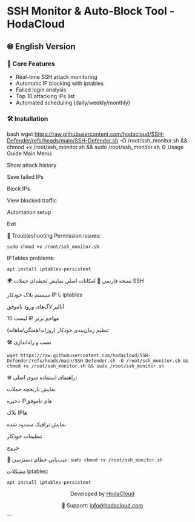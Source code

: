 # SSH Monitor & Auto-Block Tool - HodaCloud

## 🌐 English Version

### 📜 Core Features
- Real-time SSH attack monitoring
- Automatic IP blocking with iptables
- Failed login analysis
- Top 10 attacking IPs list
- Automated scheduling (daily/weekly/monthly)

### 🛠️ Installation
bash
wget https://raw.githubusercontent.com/hodacloud/SSH-Defender/refs/heads/main/SSH-Defender.sh -O /root/ssh_monitor.sh && chmod +x /root/ssh_monitor.sh && sudo /root/ssh_monitor.sh
⚙️ Usage Guide
Main Menu:

Show attack history

Save failed IPs

Block IPs

View blocked traffic

Automation setup

Exit

🔧 Troubleshooting
Permission issues:

```sudo chmod +x /root/ssh_monitor.sh```

IPTables problems:

```apt install iptables-persistent```

🌍 نسخه فارسی
📜 امکانات اصلی
نمایش لحظه‌ای حملات SSH

سیستم بلاک خودکار IP با iptables

آنالیز لاگ‌های ورود ناموفق

لیست 10 IP مهاجم برتر

تنظیم زمان‌بندی خودکار (روزانه/هفتگی/ماهانه)

🛠️ نصب و راه‌اندازی

```wget https://raw.githubusercontent.com/hodacloud/SSH-Defender/refs/heads/main/SSH-Defender.sh -O /root/ssh_monitor.sh && chmod +x /root/ssh_monitor.sh && sudo /root/ssh_monitor.sh```

⚙️ راهنمای استفاده
منوی اصلی:

نمایش تاریخچه حملات

ذخیره IPهای ناموفق

بلاک IPها

نمایش ترافیک مسدود شده

تنظیمات خودکار

خروج

🔧 عیب‌یابی
خطای دسترسی:
```sudo chmod +x /root/ssh_monitor.sh```

مشکلات iptables:

```apt install iptables-persistent```

<div align="center"> <p>Developed by <a href="https://hodacloud.com" target="_blank">HodaCloud</a></p> <p>📧 Support: <a href="mailto:info@hodacloud.com">info@hodacloud.com</a></p> </div> ```

